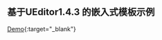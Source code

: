 ## 基于UEditor1.4.3 的嵌入式模板示例
[Demo](https://cason6810.github.io/replacementCharacter/replace_final.html){:target="_blank"}
